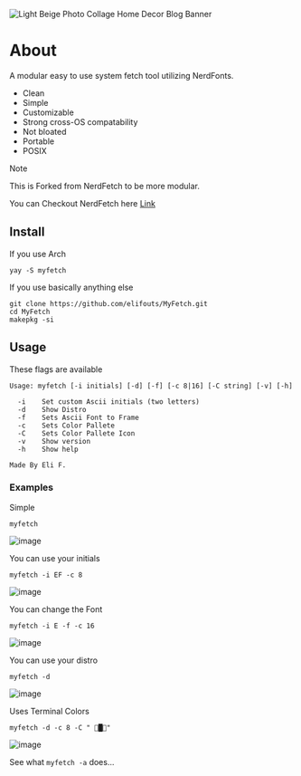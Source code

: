 ![Light Beige Photo Collage Home Decor Blog Banner](https://github.com/user-attachments/assets/65aa8df8-985b-491c-ba76-e85d819152c6)

# About
A modular easy to use system fetch tool utilizing NerdFonts.
- Clean
- Simple
- Customizable
- Strong cross-OS compatability
- Not bloated
- Portable
- POSIX


> [!NOTE]
> This is Forked from NerdFetch to be more modular.
>
> You can Checkout NerdFetch here [Link](https://github.com/ThatOneCalculator/NerdFetch)

## Install

If you use Arch
```
yay -S myfetch
```
If you use basically anything else
```
git clone https://github.com/elifouts/MyFetch.git
cd MyFetch
makepkg -si
```
## Usage

These flags are available

```
Usage: myfetch [-i initials] [-d] [-f] [-c 8|16] [-C string] [-v] [-h]

  -i    Set custom Ascii initials (two letters)
  -d    Show Distro
  -f    Sets Ascii Font to Frame
  -c    Sets Color Pallete
  -C    Sets Color Pallete Icon
  -v    Show version
  -h    Show help

Made By Eli F.

```

### Examples

Simple
```
myfetch
```
![image](https://github.com/user-attachments/assets/bf8be407-8cb9-43f1-8667-a4854d9763a3)

You can use your initials
```
myfetch -i EF -c 8
```
![image](https://github.com/user-attachments/assets/6b442c10-dd10-4fe8-bc68-80c029c2ca57)

You can change the Font
```
myfetch -i E -f -c 16
```
![image](https://github.com/user-attachments/assets/f95facce-5bb6-4527-ad86-a85b172580ca)

You can use your distro
```
myfetch -d
```
![image](https://github.com/user-attachments/assets/1b74742a-6875-4818-a9aa-68466b58e23e)

Uses Terminal Colors
```
myfetch -d -c 8 -C " █"
```
![image](https://github.com/user-attachments/assets/6cee28c8-32d7-4e3a-8f0f-76a9f6856b45)


See what `myfetch -a` does...
